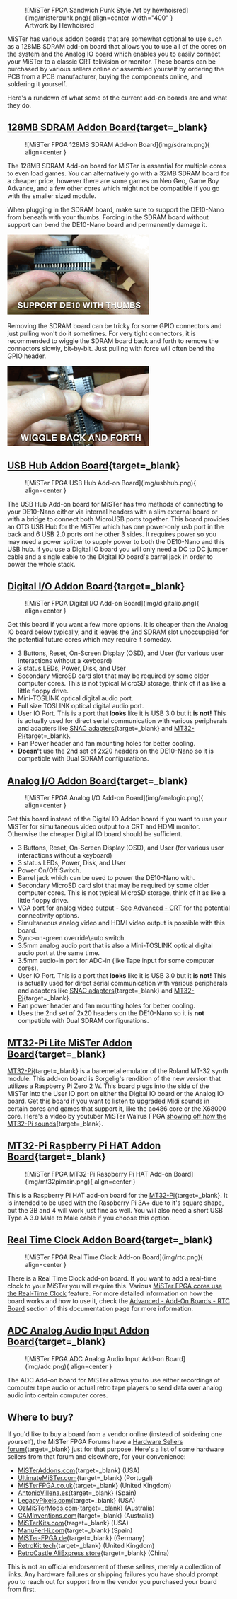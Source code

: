 <figure markdown>
  ![MiSTer FPGA Sandwich Punk Style Art by hewhoisred](img/misterpunk.png){ align=center width="400" }
  <figcaption>Artwork by Hewhoisred</figcaption>
</figure>

MiSTer has various addon boards that are somewhat optional to use such as a 128MB SDRAM add-on board that allows you to use all of the cores on the system and the Analog IO board which enables you to easily connect your MiSTer to a classic CRT telivision or monitor. These boards can be purchased by various sellers online or assembled yourself by ordering the PCB from a PCB manufacturer, buying the components online, and soldering it yourself. 

Here's a rundown of what some of the current add-on boards are and what they do.

## [128MB SDRAM Addon Board](https://github.com/MiSTer-devel/Hardware_MiSTer/blob/master/releases/sdram_xsds_2.9.pdf){target=_blank}

<figure markdown>
  ![MiSTer FPGA 128MB SDRAM Add-on Board](img/sdram.png){ align=center }
</figure>

The 128MB SDRAM Add-on board for MiSTer is essential for multiple cores to even load games. You can alternatively go with a 32MB SDRAM board for a cheaper price, however there are some games on Neo Geo, Game Boy Advance, and a few other cores which might not be compatible if you go with the smaller sized module.

When plugging in the SDRAM board, make sure to support the DE10-Nano from beneath with your thumbs. Forcing in the SDRAM board without support can bend the DE10-Nano board and permanently damage it.

![How to Insert MiSTer FPGA SDRAM Module Add-On Board the right way](img/sdramdiy1.gif)

Removing the SDRAM board can be tricky for some GPIO connectors and just pulling won't do it sometimes. For very tight connectors, it is recommended to wiggle the SDRAM board back and forth to remove the connectors slowly, bit-by-bit. Just pulling with force will often bend the GPIO header.

![How to remove MiSTer FPGA SDRAM Module Add-On Board the right way](img/sdramdiy2.gif)

## [USB Hub Addon Board](https://github.com/MiSTer-devel/Hardware_MiSTer/blob/master/releases/USBHub_2.1.pdf){target=_blank}

<figure markdown>
  ![MiSTer FPGA USB Hub Add-on Board](img/usbhub.png){ align=center }
</figure>

The USB Hub Add-on board for MiSTer has two methods of connecting to your DE10-Nano either via internal headers with a slim external board or with a bridge to connect both MicroUSB ports together. This board provides an OTG USB Hub for the MiSTer which has one power-only usb port in the back and 6 USB 2.0 ports ont he other 3 sides. It requires power so you may need a power splitter to supply power to both the DE10-Nano and this USB hub. If you use a Digital IO board you will only need a DC to DC jumper cable and a single cable to the Digital IO board's barrel jack in order to power the whole stack.

## [Digital I/O Addon Board](https://github.com/MiSTer-devel/Hardware_MiSTer/blob/master/releases/iobrd_dig_1.2.pdf){target=_blank}

<figure markdown>
  ![MiSTer FPGA Digital I/O Add-on Board](img/digitalio.png){ align=center }
</figure>

Get this board if you want a few more options. It is cheaper than the Analog IO board below typically, and it leaves the 2nd SDRAM slot unoccuppied for the potential future cores which may require it someday.

* 3 Buttons, Reset, On-Screen Display (OSD), and User (for various user interactions without a keyboard)
* 3 status LEDs, Power, Disk, and User
* Secondary MicroSD card slot that may be required by some older computer cores. This is not typical MicroSD storage, think of it as like a little floppy drive.
* Mini-TOSLINK optical digital audio port.
* Full size TOSLINK optical digital audio port.
* User IO Port. This is a port that **looks** like it is USB 3.0 but it **is not!** This is actually used for direct serial communication with various peripherals and adapters like [SNAC adapters](https://github.com/blue212/SNAC){target=_blank} and [MT32-Pi](https://github.com/dwhinham/mt32-pi){target=_blank}.
* Fan Power header and fan mounting holes for better cooling.
* **Doesn't** use the 2nd set of 2x20 headers on the DE10-Nano so it is compatible with Dual SDRAM configurations.

## [Analog I/O Addon Board](https://github.com/MiSTer-devel/Hardware_MiSTer/raw/master/releases/iobrd_6.1.pdf){target=_blank}

<figure markdown>
  ![MiSTer FPGA Analog I/O Add-on Board](img/analogio.png){ align=center }
</figure>

Get this board instead of the Digital IO Addon board if you want to use your MiSTer for simultaneous video output to a CRT and HDMI monitor. Otherwise the cheaper Digital IO board should be sufficient.

* 3 Buttons, Reset, On-Screen Display (OSD), and User (for various user interactions without a keyboard)
* 3 status LEDs, Power, Disk, and User
* Power On/Off Switch.
* Barrel jack which can be used to power the DE10-Nano with.
* Secondary MicroSD card slot that may be required by some older computer cores. This is not typical MicroSD storage, think of it as like a little floppy drive.
* VGA port for analog video output - See [Advanced - CRT](../advanced/crt.md) for the potential connectivity options.
* Simultaneous analog video and HDMI video output is possible with this board.
* Sync-on-green override\auto switch.
* 3.5mm analog audio port that is also a Mini-TOSLINK optical digital audio port at the same time.
* 3.5mm audio-in port for ADC-in (like Tape input for some computer cores).
* User IO Port. This is a port that **looks** like it is USB 3.0 but it **is not!** This is actually used for direct serial communication with various peripherals and adapters like [SNAC adapters](https://github.com/blue212/SNAC){target=_blank} and [MT32-Pi](https://github.com/dwhinham/mt32-pi){target=_blank}.
* Fan power header and fan mounting holes for better cooling.
* Uses the 2nd set of 2x20 headers on the DE10-Nano so it is **not** compatible with Dual SDRAM configurations.

## [MT32-Pi Lite MiSTer Addon Board](https://github.com/MiSTer-devel/Hardware_MiSTer/blob/master/releases/MT32Pi_lite.pdf){target=_blank}

[MT32-Pi](https://github.com/dwhinham/mt32-pi/wiki){target=_blank} is a baremetal emulator of the Roland MT-32 synth module. This add-on board is Sorgelig's rendition of the new version that utilizes a Raspberry Pi Zero 2 W. This board plugs into the side of the MiSTer into the User IO port on either the Digital IO board or the Analog IO board. Get this board if you want to listen to upgraded Midi sounds in certain cores and games that support it, like the ao486 core or the X68000 core. Here's a video by youtuber MiSTer Walrus FPGA [showing off how the MT32-Pi sounds](https://www.youtube.com/watch?v=q05ud_eNU8E){target=_blank}.

## [MT32-Pi Raspberry Pi HAT Addon Board](https://github.com/MiSTer-devel/Hardware_MiSTer/blob/master/releases/MT32Pi_Main.pdf){target=_blank}

<figure markdown>
  ![MiSTer FPGA MT32-Pi Raspberry Pi HAT Add-on Board](img/mt32pimain.png){ align=center }
</figure>

This is a Raspberry Pi HAT add-on board for the [MT32-Pi](https://github.com/dwhinham/mt32-pi/wiki){target=_blank}. It is intended to be used with the Raspberry Pi 3A+ due to it's square shape, but the 3B and 4 will work just fine as well. You will also need a short USB Type A 3.0 Male to Male cable if you choose this option.

## [Real Time Clock Addon Board](https://github.com/MiSTer-devel/Hardware_MiSTer/blob/master/releases/rtc_1.3.pdf){target=_blank}

<figure markdown>
  ![MiSTer FPGA Real Time Clock Add-on Board](img/rtc.png){ align=center }
</figure>

There is a Real Time Clock add-on board. If you want to add a real-time clock to your MiSTer you will require this. Various [MiSTer FPGA cores use the Real-Time Clock](../cores/features/rtcsupport.md) feature. For more detailed information on how the board works and how to use it, check the [Advanced - Add-On Boards - RTC Board](../advanced/rtc.md) section of this documentation page for more information.

## [ADC Analog Audio Input Addon Board](https://github.com/MiSTer-devel/Hardware_MiSTer/blob/master/releases/ADCin_1.1.pdf){target=_blank}

<figure markdown>
  ![MiSTer FPGA ADC Analog Audio Input Add-on Board](img/adc.png){ align=center }
</figure>

The ADC Add-on board for MiSTer allows you to use either recordings of computer tape audio or actual retro tape players to send data over analog audio into certain computer cores.

## Where to buy?

If you'd like to buy a board from a vendor online (instead of soldering one yourself), the MiSTer FPGA Forums have a [Hardware Sellers forum](https://misterfpga.org/viewforum.php?f=34){target=_blank} just for that purpose. Here's a list of some hardware sellers from that forum and elsewhere, for your convenience:

* [MiSTerAddons.com](https://misteraddons.com){target=_blank} (USA)
* [UltimateMiSTer.com](https://ultimatemister.com/){target=_blank} (Portugal)
* [MiSTerFPGA.co.uk](https://misterfpga.co.uk){target=_blank} (United Kingdom)
* [AntonioVillena.es](https://www.antoniovillena.es/store/){target=_blank} (Spain)
* [LegacyPixels.com](https://www.legacypixels.com/mister/){target=_blank} (USA)
* [OzMiSTerMods.com](https://ozmistermods.com/){target=_blank} (Australia)
* [CAMInventions.com](https://www.caminventions.com/){target=_blank} (Australia)
* [MiSTerKits.com](https://www.misterkits.com/){target=_blank} (USA)
* [ManuFerHi.com](https://manuferhi.com/c/mister-fpga){target=_blank} (Spain)
* [MiSTer-FPGA.de](https://www.mister-fpga.de/sonstiges/mister-fpga-emu-2-0/mister-kaufen/){target=_blank} (Germany)
* [RetroKit.tech](https://retrokit.tech/shop/){target=_blank} (United Kingdom)
* [RetroCastle AliExpress store](https://www.aliexpress.com/store/912024455){target=_blank} (China)

This is not an official endorsement of these sellers, merely a collection of links. Any hardware failures or shipping failures you have should prompt you to reach out for support from the vendor you purchased your board from first.

